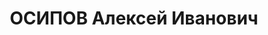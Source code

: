 ---
title: ОСИПОВ Алексей Иванович
description: 'Род. в 1898, член ВКП(б). Проживал: г. Оренбург. Зав. отделом печати
  обком ВКП(б)

  Приговор: ВК ВС СССР, 31.01.1938 – ВМН.

  Реабилитирован март 1957'
---